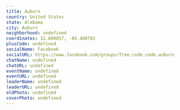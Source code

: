 ```yaml
---
title: Auburn
country: United States
state: Alabama
city: Auburn
neighborhood: undefined
coordinates: 32.609857, -85.480782
plusCode: undefined
socialName: Facebook
socialURL: https://www.facebook.com/groups/free.code.code.auburn
chatName: undefined
chatURL: undefined
eventName: undefined
eventURL: undefined
leaderName: undefined
leaderURL: undefined
oldPhoto: undefined
coverPhoto: undefined
---
```

